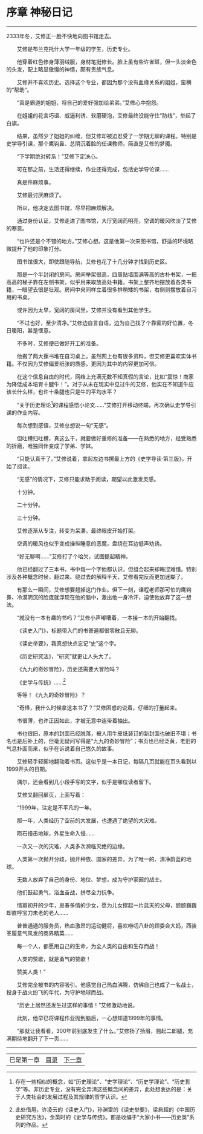 # 序章 神秘日记
**************************************************

2333年冬，艾修正一脸不快地向图书馆走去。

  艾修是布兰克托什大学一年级的学生，历史专业。

  他穿着红色修身薄羽绒服，身材笔挺修长。脸上虽有些许雀斑，但一头淡金色的头发，配上略显傲慢的神情，颇有贵族气息。

  艾修并不喜欢历史。选择这个专业，都因为那个没有血缘关系的姐姐，蛮横的“帮助”。

  “真是霸道的姐姐，将自己的爱好强加给弟弟。”艾修心中抱怨。

  在姐姐的花言巧语、威逼利诱、软磨硬泡，艾修最终没能守住“防线”，举起了白旗。

  结果，虽然少了姐姐的纠缠，但艾修却被迫忍受了一学期无聊的课程。特别是史学导引课，那个鹰钩鼻、总阴沉着脸的任课教师，简直是艾修的梦魇。

  “下学期绝对转系！”艾修下定决心。

  可在那之前，生活还得继续，作业还得完成，包括史学导论课……

  真是件麻烦事。

  艾修最讨厌麻烦了。

  所以，他决定去图书馆，尽早把麻烦解决。

  通过身份认证，艾修走进了图书馆，大厅宽阔而明亮，空调的暖风吹淡了艾修的寒意。

  “也许还是个不错的地方。”艾修心想。这是他第一次来图书馆，舒适的环境略微提升了他的印象打分。

  图书馆很大，即使跟随导航，艾修也花了十几分钟才找到历史区。

  那是一个半封闭的房间。房间举架很高，四周贴墙围满等高的古朴书架，一把高高的梯子靠在左侧书架，似乎用来取放高处书籍。书架上整齐地摆放着各类书籍，一眼望去很是壮观。房间中央同样立着很多排稍矮的书架，右侧则摆放着自习用的书桌。

  或许因为太早，宽阔的房间里，艾修并没有看到其他学生。

  “不过也好，至少清净。”艾修边自言自语，边为自己找了个靠窗的好位置，冬日暖阳，甚是惬意。

  不多时，艾修便已做好开工的准备。

  他搬了两大摞书堆在自习桌上。虽然网上也有很多资料，但艾修更喜欢实体书籍。不仅因为艾修偏爱纸张的质感，更因为其中的内容更加可信。

  在这个信息自由的时代，网络上充满无数不知真假的言论，比如“震惊！商家为降低成本培育十腿牛！”。对于从未在现实中见过牛的艾修，他实在不知道牛应该长什么样，也许十条腿也只是牛的平均水平？

  “关于历史理论[^theory]的课程感悟小论文……”艾修打开移动终端，再次确认史学导引课的作业内容。

  每次想到感悟，艾修总想说一句“无感”。

  但吐槽归吐槽，真这么干，就要做好重修的准备——在熟悉的地方，经受熟悉的折磨，唯独同伴变成了学弟、学妹。

  “只能认真干了。”艾修说着，拿起左边书摞最上方的《史学导读·第三版》，开始了阅读。

  “无感”的情况下，艾修只能求助于阅读，期望以此激发灵感。

  十分钟。

  二十分钟。

  三十分钟。

  艾修逐渐从专注，转变为呆滞，最终眼皮开始打架。

  空调的暖风也似乎变成操纵睡意的恶魔，盘绕在耳边低声劝诱。

  “好无聊啊……”艾修打了个哈欠，试图提起精神。

  他已经翻过了三本书，书中每一个字他都认识，但组合起来却晦涩难懂。特别涉及各种概念时候，翻过来、绕过去的解释半天，艾修看完反而更加迷糊了。

  有那么一瞬间，艾修想要翘掉这门作业。但下一刻，课程老师那可怕的鹰钩鼻、冷漠阴沉的脸庞就浮现在他的脑中，激出他一身冷汗，迫使他放弃了这一想法。

  “就没有一本有趣的书吗？”艾修小声嘟囔着，一本接一本的开始翻找。

  《读史入门》，标题带入门的书普遍都很零散且无聊。

  《读史举要》，我真想快点忘记“史”这个字。

  《历史研究法》，“研究”就更让人头大了。

  《九九的奇妙冒险》，历史还需要大冒险吗？

  《史学与传统》……[^book]

  等等！《九九的奇妙冒险》？

  “奇怪，我什么时候拿这本书了？”艾修困惑的说着，仔细的打量起来。

  书很薄，也许正因如此，才被无意中连带着抽出。

  书也很旧，原本的封面已经脱落，被人用牛皮纸装订的新封面也破旧不堪；书名也是后补上的，但毫无疑问写得是“九九的奇妙冒险”；书页也已经泛黄，老旧的气息扑面而来，似乎在诉说着自己悠久的故事。

  艾修轻手轻脚地翻动着书页。这似乎是一本日记，每隔几页就能在页头看到以1999开头的日期。

  偶尔，还会看到几小段手写的文字，似乎是哪位读者留下。

  艾修又翻回扉页，上面写着：

  “1999年，注定是不平凡的一年。

  那一年，人类经历了空前的大发展，也遭遇了绝望的大灾难。

  陨石撞击地球，外星生命入侵……

  一次又一次的灾难，人类多次濒临灭绝的边缘。

  人类第一次抛开分歧，抛开种族、国家的差异，为了唯一的、清净蔚蓝的地球。

  无数人放弃了自己的身份、地位、梦想，成为守护家园的战士。

  他们鼓起勇气，浴血奋战，拼尽全力抗争。

  情窦初开的少年，思春多情的少女，愿为儿女撑起一片蓝天的父母，颤颤巍巍却直呼宝刀未老的老人……

  普普通通的服务员，热血激昂的运动健将，喜欢唠叨八卦的顾委会大妈，西装革履意气风发的商界精英……

  每一个人，都愿用自己的生命，为全人类的自由和生存而战！

  人类的赞歌，就是勇气的赞歌！

  赞美人类！”

  艾修完全被书的内容吸引。他感觉自己热血沸腾，仿佛自己也成了一名战士，投身于战火纷飞的年代，为守护地球而战。

  “历史上居然还发生过这样的事情！”艾修激动地说。

  此刻，他早已将课程作业抛到脑后，一心想知道1999年的事情。

  “那就让我看看，300年前到底发生了什么。”艾修扬了扬眉，翘起二郎腿，充满期待地翻开了下一页……

[^theory]:存在一些相似的概念，如“历史理论”、“史学理论”、“历史学理论”、“历史哲学”等。非历史专业，没有完全弄清这些概念间的差异，此处想表达的是：关于人类社会的发展过程及其规律的哲学认识。
[^book]:此处借用，许凌云的《读史入门》，孙渊雷的《读史举要》，梁启超的《中国历史研究方法》，余英时的《史学与传统》。都是收编于“大家小书——历史类”系列的作品。

**************************************************

| | | |
|:-:|:-:|:-:|
|已是第一章|[目录](../index)|[下一章](001)|
